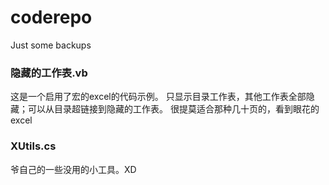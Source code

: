 # coderepo
Just some backups

### 隐藏的工作表.vb
这是一个启用了宏的excel的代码示例。
只显示目录工作表，其他工作表全部隐藏；可以从目录超链接到隐藏的工作表。
很提莫适合那种几十页的，看到眼花的excel

### XUtils.cs
爷自己的一些没用的小工具。XD
